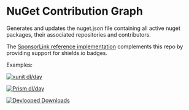 NuGet Contribution Graph
===

Generates and updates the nuget.json file containing all active nuget packages, their associated repositories and contributors.

The [SponsorLink reference implementation](https://www.devlooped.com/SponsorLink/github/) complements this 
repo by providing support for shields.io badges. 

Examples:

[![xunit dl/day](https://img.shields.io/endpoint?label=xunit%20downloads%2Fday&style=social&logo=nuget&url=https%3A%2F%2Fsponsorlink.devlooped.com%2Fnuget%2Fdl?xunit)](https://www.nuget.org/profiles/xunit)

[![Prism dl/day](https://img.shields.io/endpoint?label=Prism%20daily%20downloads&color=blue&logo=nuget&url=https%3A%2F%2Fsponsorlink.devlooped.com%2Fnuget%2Fdl?PrismLibrary)](https://www.nuget.org/profiles/PrismLibrary)

[![Devlooped Downloads](https://img.shields.io/endpoint?label=devlooped%20daily&logo=githubsponsors&color=ea4aaa&url=https%3A%2F%2Fsponsorlink.devlooped.com%2Fnuget%2Fdl?devlooped)](https://www.nuget.org/profiles/devlooped)
